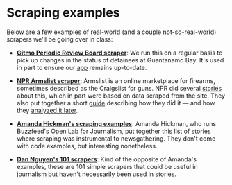 # Scraping examples

Below are a few examples of real-world (and a couple not-so-real-world) scrapers we'll be going over in class:

  - **[Gitmo Periodic Review Board scraper](https://github.com/newsdev/nyt-prb-scraper/blob/master/prb/__init__.py)**: We run this on a regular basis to pick up changes in the status of detainees at Guantanamo Bay. It's used in part to ensure our [app](https://www.nytimes.com/interactive/projects/guantanamo) remains up-to-date.

  - **[NPR Armslist scraper](https://github.com/nprapps/armslist-scraper)**: Armslist is an online marketplace for firearms, sometimes described as the Craigslist for guns. NPR did several [stories](http://www.npr.org/sections/alltechconsidered/2016/06/17/482483537/semi-automatic-weapons-without-a-background-check-can-be-just-a-click-away) about this, which in part were based on data scraped from the site. They also put together a short [guide](http://blog.apps.npr.org/2016/06/17/scraping-tips.html) describing how they did it — and how they [analyzed it later](http://blog.apps.npr.org/2014/09/02/reusable-data-processing.html).

  - **[Amanda Hickman's scraping examples](https://github.com/amandabee/scraping-for-journalists/blob/master/examples.md)**: Amanda Hickman, who runs Buzzfeed's Open Lab for Journalism, put together this list of stories where scraping was instrumental to newsgathering. They don't come with code examples, but interesting nonetheless.

  - **[Dan Nguyen's 101 scrapers](https://github.com/stanfordjournalism/search-script-scrape)**: Kind of the opposite of Amanda's examples, these are 101 simple scrapers that could be useful in journalism but haven't necessarily been used in stories.